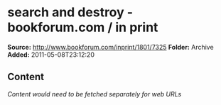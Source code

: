 # search and destroy - bookforum.com / in print

**Source:** http://www.bookforum.com/inprint/1801/7325
**Folder:** Archive
**Added:** 2011-05-08T23:12:20




## Content
*Content would need to be fetched separately for web URLs*

